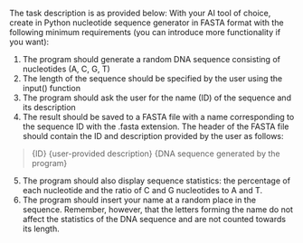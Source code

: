 The task description is as provided below:
With your AI tool of choice, create in Python nucleotide sequence generator in FASTA format with the following minimum requirements (you can introduce more functionality if you want):
1. The program should generate a random DNA sequence consisting of nucleotides (A, C, G, T)
2. The length of the sequence should be specified by the user using the input() function
3. The program should ask the user for the name (ID) of the sequence and its description
4. The result should be saved to a FASTA file with a name corresponding to the sequence ID with the .fasta extension. The header of the FASTA file should contain the ID and description provided by the user as follows:
>{ID} {user-provided description}
{DNA sequence generated by the program}
5. The program should also display sequence statistics: the percentage of each nucleotide and the ratio of C and G nucleotides to A and T.
6. The program should insert your name at a random place in the sequence. Remember, however, that the letters forming the name do not affect the statistics of the DNA sequence and are not counted towards its length.

